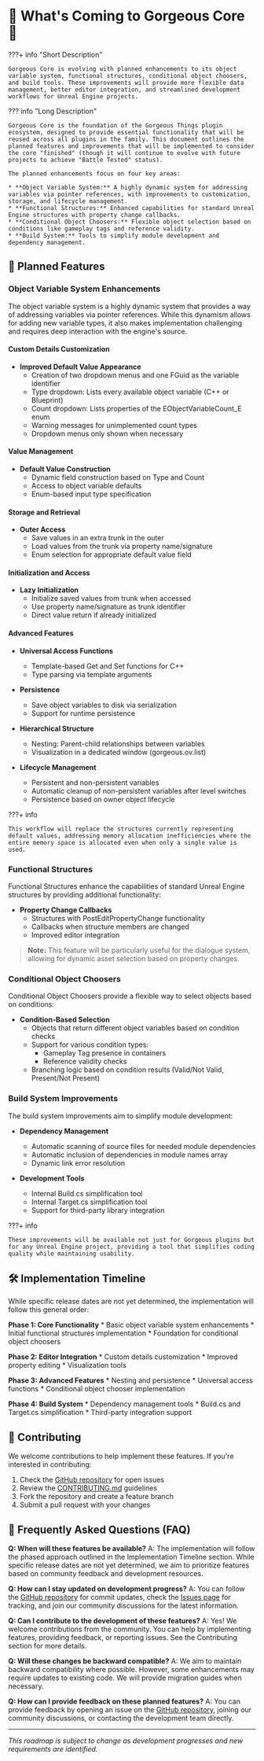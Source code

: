 # 🔮 What's Coming to Gorgeous Core 🔮

???+ info "Short Description"

    Gorgeous Core is evolving with planned enhancements to its object variable system, functional structures, conditional object choosers, and build tools. These improvements will provide more flexible data management, better editor integration, and streamlined development workflows for Unreal Engine projects.

??? info "Long Description"

    Gorgeous Core is the foundation of the Gorgeous Things plugin ecosystem, designed to provide essential functionality that will be reused across all plugins in the family. This document outlines the planned features and improvements that will be implemented to consider the core "finished" (though it will continue to evolve with future projects to achieve "Battle Tested" status).

    The planned enhancements focus on four key areas:

    * **Object Variable System:** A highly dynamic system for addressing variables via pointer references, with improvements to customization, storage, and lifecycle management.
    * **Functional Structures:** Enhanced capabilities for standard Unreal Engine structures with property change callbacks.
    * **Conditional Object Choosers:** Flexible object selection based on conditions like gameplay tags and reference validity.
    * **Build System:** Tools to simplify module development and dependency management.

## 🎯 Planned Features

### Object Variable System Enhancements

The object variable system is a highly dynamic system that provides a way of addressing variables via pointer references. While this dynamism allows for adding new variable types, it also makes implementation challenging and requires deep interaction with the engine's source.

#### Custom Details Customization
* **Improved Default Value Appearance**
  * Creation of two dropdown menus and one FGuid as the variable identifier
  * Type dropdown: Lists every available object variable (C++ or Blueprint)
  * Count dropdown: Lists properties of the EObjectVariableCount_E enum
  * Warning messages for unimplemented count types
  * Dropdown menus only shown when necessary

#### Value Management
* **Default Value Construction**
  * Dynamic field construction based on Type and Count
  * Access to object variable defaults
  * Enum-based input type specification

#### Storage and Retrieval
* **Outer Access**
  * Save values in an extra trunk in the outer
  * Load values from the trunk via property name/signature
  * Enum selection for appropriate default value field

#### Initialization and Access
* **Lazy Initialization**
  * Initialize saved values from trunk when accessed
  * Use property name/signature as trunk identifier
  * Direct value return if already initialized

#### Advanced Features
* **Universal Access Functions**
  * Template-based Get and Set functions for C++
  * Type parsing via template arguments

* **Persistence**
  * Save object variables to disk via serialization
  * Support for runtime persistence

* **Hierarchical Structure**
  * Nesting: Parent-child relationships between variables
  * Visualization in a dedicated window (gorgeous.ov.list)

* **Lifecycle Management**
  * Persistent and non-persistent variables
  * Automatic cleanup of non-persistent variables after level switches
  * Persistence based on owner object lifecycle


???+ info

    This workflow will replace the structures currently representing default values, addressing memory allocation inefficiencies where the entire memory space is allocated even when only a single value is used.

### Functional Structures

Functional Structures enhance the capabilities of standard Unreal Engine structures by providing additional functionality:

* **Property Change Callbacks**
  * Structures with PostEditPropertyChange functionality
  * Callbacks when structure members are changed
  * Improved editor integration

> **Note:** This feature will be particularly useful for the dialogue system, allowing for dynamic asset selection based on property changes.

### Conditional Object Choosers

Conditional Object Choosers provide a flexible way to select objects based on conditions:

* **Condition-Based Selection**
  * Objects that return different object variables based on condition checks
  * Support for various condition types:
    * Gameplay Tag presence in containers
    * Reference validity checks
  * Branching logic based on condition results (Valid/Not Valid, Present/Not Present)

### Build System Improvements

The build system improvements aim to simplify module development:

* **Dependency Management**
  * Automatic scanning of source files for needed module dependencies
  * Automatic inclusion of dependencies in module names array
  * Dynamic link error resolution

* **Development Tools**
  * Internal Build.cs simplification tool
  * Internal Target.cs simplification tool
  * Support for third-party library integration

???+ info

    These improvements will be available not just for Gorgeous plugins but for any Unreal Engine project, providing a tool that simplifies coding quality while maintaining usability.

## 🛠️ Implementation Timeline

While specific release dates are not yet determined, the implementation will follow this general order:

**Phase 1: Core Functionality**
    * Basic object variable system enhancements
    * Initial functional structures implementation
    * Foundation for conditional object choosers

**Phase 2: Editor Integration**
    * Custom details customization
    * Improved property editing
    * Visualization tools

**Phase 3: Advanced Features**
    * Nesting and persistence
    * Universal access functions
    * Conditional object chooser implementation

**Phase 4: Build System**
    * Dependency management tools
    * Build.cs and Target.cs simplification
    * Third-party integration support

## 🤝 Contributing

We welcome contributions to help implement these features. If you're interested in contributing:

1. Check the [GitHub repository](https://github.com/Epic-Nova/Gorgeous-Core) for open issues
2. Review the [CONTRIBUTING.md](https://github.com/Epic-Nova/Gorgeous-Core/blob/master/.github/CONTRIBUTING.md) guidelines
3. Fork the repository and create a feature branch
4. Submit a pull request with your changes

## 🤔 Frequently Asked Questions (FAQ)

**Q: When will these features be available?**
A: The implementation will follow the phased approach outlined in the Implementation Timeline section. While specific release dates are not yet determined, we aim to prioritize features based on community feedback and development resources.

**Q: How can I stay updated on development progress?**
A: You can follow the [GitHub repository](https://github.com/Epic-Nova/Gorgeous-Core) for commit updates, check the [Issues page](https://github.com/Epic-Nova/Gorgeous-Core/issues) for tracking, and join our community discussions for the latest information.

**Q: Can I contribute to the development of these features?**
A: Yes! We welcome contributions from the community. You can help by implementing features, providing feedback, or reporting issues. See the Contributing section for more details.

**Q: Will these changes be backward compatible?**
A: We aim to maintain backward compatibility where possible. However, some enhancements may require updates to existing code. We will provide migration guides when necessary.

**Q: How can I provide feedback on these planned features?**
A: You can provide feedback by opening an issue on the [GitHub repository](https://github.com/Epic-Nova/Gorgeous-Core/issues), joining our community discussions, or contacting the development team directly.

---

*This roadmap is subject to change as development progresses and new requirements are identified.*
